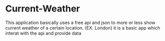 # Current-Weather

This application basically uses a free api and json to more or less show current weather of a certain location. (EX. London)
it is a basic app which interat with the api and provide data 
